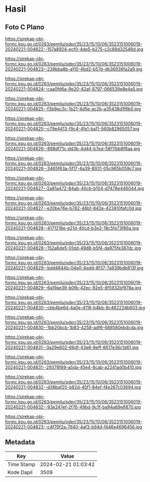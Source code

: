 # Hasil

## Foto C Plano

https://sirekap-obj-formc.kpu.go.id/0263/pemilu/pdpr/35/23/15/10/06/3523151006019-20240221-004822--157a8924-ecf0-4de5-b275-c2c89d32546d.jpg

https://sirekap-obj-formc.kpu.go.id/0263/pemilu/pdpr/35/23/15/10/06/3523151006019-20240221-004823--238bba8b-a110-4bd2-b57d-db36936fa2a9.jpg

https://sirekap-obj-formc.kpu.go.id/0263/pemilu/pdpr/35/23/15/10/06/3523151006019-20240221-004824--caa0fd6a-9e20-42af-8797-066539e8e4a5.jpg

https://sirekap-obj-formc.kpu.go.id/0263/pemilu/pdpr/35/23/15/10/06/3523151006019-20240221-004825--f3b9ec3c-1b21-4d5e-ac2b-a35438d1f6b0.jpg

https://sirekap-obj-formc.kpu.go.id/0263/pemilu/pdpr/35/23/15/10/06/3523151006019-20240221-004825--c79e4413-f9c4-4fe1-ba11-560b82965057.jpg

https://sirekap-obj-formc.kpu.go.id/0263/pemilu/pdpr/35/23/15/10/06/3523151006019-20240221-004826--888df71c-dd3b-4d44-b7ed-58f11bb8f8aa.jpg

https://sirekap-obj-formc.kpu.go.id/0263/pemilu/pdpr/35/23/15/10/06/3523151006019-20240221-004826--3465f63a-5f17-4a39-8931-05c965b059c7.jpg

https://sirekap-obj-formc.kpu.go.id/0263/pemilu/pdpr/35/23/15/10/06/3523151006019-20240221-004827--2a81a472-84ab-40cb-b104-d7478e446044.jpg

https://sirekap-obj-formc.kpu.go.id/0263/pemilu/pdpr/35/23/15/10/06/3523151006019-20240221-004827--e20be76e-b782-48b1-842e-423810fafc0d.jpg

https://sirekap-obj-formc.kpu.go.id/0263/pemilu/pdpr/35/23/15/10/06/3523151006019-20240221-004828--4171218e-e21d-40cd-b3e2-18c5fe73f86a.jpg

https://sirekap-obj-formc.kpu.go.id/0263/pemilu/pdpr/35/23/15/10/06/3523151006019-20240221-004828--152a6de5-01dd-49d8-b5f4-da975fe387dc.jpg

https://sirekap-obj-formc.kpu.go.id/0263/pemilu/pdpr/35/23/15/10/06/3523151006019-20240221-004829--bdd4644b-04e0-4edd-8f37-7a939bdb813f.jpg

https://sirekap-obj-formc.kpu.go.id/0263/pemilu/pdpr/35/23/15/10/06/3523151006019-20240221-004829--6a19ae39-b0fb-42ec-92e5-8f5932bf978a.jpg

https://sirekap-obj-formc.kpu.go.id/0263/pemilu/pdpr/35/23/15/10/06/3523151006019-20240221-004830--cbb4be6d-4a0e-4118-b4bb-8c462224b603.jpg

https://sirekap-obj-formc.kpu.go.id/0263/pemilu/pdpr/35/23/15/10/06/3523151006019-20240221-004830--1bb20bcb-1b83-4258-adf6-688580ebdcda.jpg

https://sirekap-obj-formc.kpu.go.id/0263/pemilu/pdpr/35/23/15/10/06/3523151006019-20240221-004831--3a29e602-66df-43e8-8eff-6617e36c1d61.jpg

https://sirekap-obj-formc.kpu.go.id/0263/pemilu/pdpr/35/23/15/10/06/3523151006019-20240221-004831--29378f89-a5da-45e4-8cab-a2241ad0b410.jpg

https://sirekap-obj-formc.kpu.go.id/0263/pemilu/pdpr/35/23/15/10/06/3523151006019-20240221-004832--d38baf20-b82d-45f1-84ef-f4e267c03694.jpg

https://sirekap-obj-formc.kpu.go.id/0263/pemilu/pdpr/35/23/15/10/06/3523151006019-20240221-004832--93e247ef-2f76-49bd-9c1f-ba94a69e8870.jpg

https://sirekap-obj-formc.kpu.go.id/0263/pemilu/pdpr/35/23/15/10/06/3523151006019-20240221-004823--c4f70f2a-7640-4af3-b94d-f446e4696456.jpg


## Metadata

| Key        | Value               |
| ---------- | ------------------- |
| Time Stamp | 2024-02-21 01:03:42 |
| Kode Dapil | 3509                |




